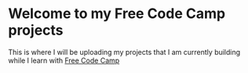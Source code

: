 # Welcome to my Free Code Camp projects
This is where I will be uploading my projects that I am currently building while I
learn with [Free Code Camp](http://www.freecodecamp.org)
